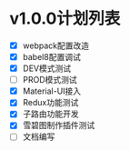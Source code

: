 
# v1.0.0计划列表 #

- [X] webpack配置改造
- [X] babel8配置调试
- [X] DEV模式测试
- [ ] PROD模式测试
- [X] Material-UI接入
- [X] Redux功能测试
- [X] 子路由功能开发
- [X] 雪碧图制作插件测试
- [ ] 文档编写
